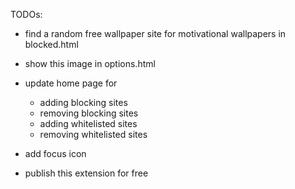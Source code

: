 TODOs:
<!-- hello world extension -->
  <!-- console.alert(hello) -->
<!-- console.log(url of page) -->
<!-- console.log(url of blocked page) -->
<!-- create a simple popup to show when site is blocked: "This site is blocked!" -->
<!-- add option to add new site in block list from popup -->
<!-- add context menu to switch between Black list mode and white list mode  -->
<!-- redirect to options.html when blocked -->
- find a random free wallpaper site for motivational wallpapers in blocked.html

- show this image in options.html
- update home page for
  - adding blocking sites
  - removing blocking sites
  - adding whitelisted sites
  - removing whitelisted sites
- add focus icon 
- publish this extension for free